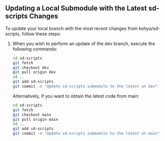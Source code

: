 ## Updating a Local Submodule with the Latest sd-scripts Changes

To update your local branch with the most recent changes from kohya/sd-scripts, follow these steps:

1. When you wish to perform an update of the dev branch, execute the following commands:

   ```bash
   cd sd-scripts
   git fetch
   git checkout dev
   git pull origin dev
   cd ..
   git add sd-scripts
   git commit -m "Update sd-scripts submodule to the latest on dev"
   ```

   Alternatively, if you want to obtain the latest code from main:

   ```bash
   cd sd-scripts
   git fetch
   git checkout main
   git pull origin main
   cd ..
   git add sd-scripts
   git commit -m "Update sd-scripts submodule to the latest on main"
   ```
